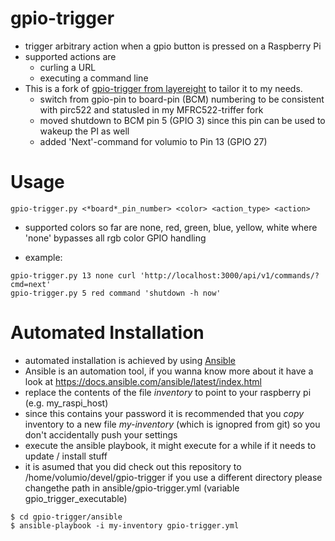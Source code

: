 # gpio-trigger

* trigger arbitrary action when a gpio button is pressed on a Raspberry Pi
* supported actions are
  * curling a URL
  * executing a command line
* This is a fork of [gpio-trigger from layereight](https://github.com/layereight/gpio-trigger) to tailor it to my needs.
  * switch from gpio-pin to board-pin (BCM) numbering to be consistent with pirc522 and statusled in my MFRC522-triffer fork
  * moved shutdown to BCM pin 5 (GPIO 3) since this pin can be used to wakeup the PI as well
  * added 'Next'-command for volumio to Pin 13 (GPIO 27)

# Usage

```
gpio-trigger.py <*board*_pin_number> <color> <action_type> <action>
```
* supported colors so far are none, red, green, blue, yellow, white where 'none' bypasses all rgb color GPIO handling

* example:
```
gpio-trigger.py 13 none curl 'http://localhost:3000/api/v1/commands/?cmd=next'
gpio-trigger.py 5 red command 'shutdown -h now'
```

# Automated Installation
* automated installation is achieved by using [Ansible](https://docs.ansible.com/ansible/latest/index.html)
* Ansible is an automation tool, if you wanna know more about it have a look at 
  https://docs.ansible.com/ansible/latest/index.html
* replace the contents of the file *inventory* to point to your raspberry pi (e.g. my_raspi_host)
* since this contains your password it is recommended that you *copy* inventory to a new file *my-inventory* (which is ignopred from git) so you don't accidentally push your settings
* execute the ansible playbook, it might execute for a while if it needs to update / install stuff
* it is asumed that you did check out this repository to /home/volumio/devel/gpio-trigger
  if you use a different directory please changethe path in ansible/gpio-trigger.yml (variable gpio_trigger_executable)
```
$ cd gpio-trigger/ansible
$ ansible-playbook -i my-inventory gpio-trigger.yml 
```
